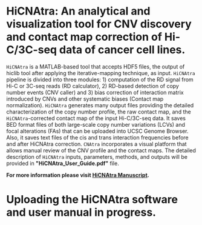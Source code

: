 # HiCNAtra: An analytical and visualization tool for CNV discovery and contact map correction of Hi-C/3C-seq data of cancer cell lines. 

`HiCNAtra` is a MATLAB-based tool that accepts HDF5 files, the output of hiclib tool after applying the iterative-mapping technique, as input. `HiCNAtra` pipeline is divided into three modules: 1) computation of the RD signal from Hi-C or 3C-seq reads (RD calculator), 2) RD-based detection of copy number events (CNV caller) and 3) bias correction of interaction matrix introduced by CNVs and other systematic biases (Contact map normalization). `HiCNAtra` generates many output files providing the detailed characterization of the copy number profile, the raw contact map, and the `HiCNAtra`-corrected contact map of the input Hi-C/3C-seq data. It saves BED format files of both large-scale copy number variations (LCVs) and focal alterations (FAs) that can be uploaded into UCSC Genome Browser. Also, it saves text files of the cis and trans interaction frequencies before and after HiCNAtra correction. `CNAtra` incorporates a visual platform that allows manual review of the CNV profile and the contact maps. The detailed description of `HiCNAtra` inputs, parameters, methods, and outputs will be provided in **"HiCNAtra_User_Guide.pdf"** file.

**For more information please visit [HiCNAtra Manuscript]().**

# Uploading the HiCNAtra software and user manual in progress.  

